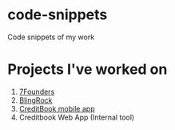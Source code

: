 # code-snippets
Code snippets of my work

# Projects I've worked on
1) [7Founders](https://7founders.com/)
2) [BlingRock](https://blingrock.ai/)
3) [CreditBook mobile app](https://play.google.com/store/apps/details?id=com.creditbookpk.creditbook&hl=en&gl=US)
4) Creditbook Web App (Internal tool)
